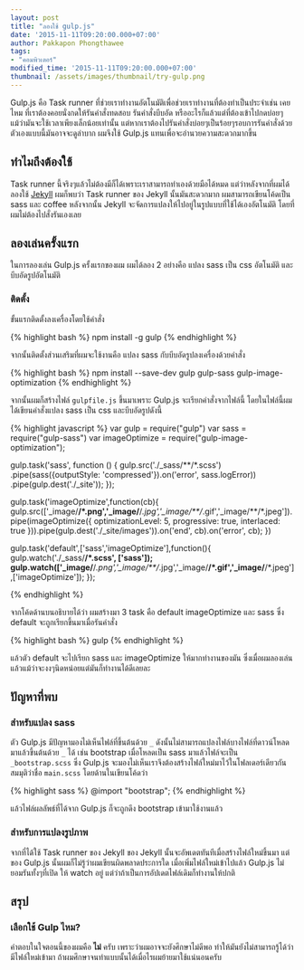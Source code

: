 ```yaml
---
layout: post
title: "ลองใช้ gulp.js"
date: '2015-11-11T09:20:00.000+07:00'
author: Pakkapon Phongthawee
tags:
- "คอมพิวเตอร์"
modified_time: '2015-11-11T09:20:00.000+07:00'
thumbnail: /assets/images/thumbnail/try-gulp.png
---
```

Gulp.js คือ Task runner ที่ช่วยเราทำงานอัตโนมัติเพื่อช่วยเราทำงานที่ต้องทำเป็นประจำเช่น เคยไหม ที่เราต้องคอยนั่งกดให้รันคำสั่งทดสอบ รันคำสั่งบีบอัด หรืออะไรก็แล้วแต่ที่ต้องเข้าไปกดบ่อยๆ แม้ว่ามันจะใช้เวลาเพียงเล็กน้อยเท่านั้น แต่หากเราต้องไปรันคำสั่งบ่อยๆเป็นร้อยๆรอบการรันคำสั่งด้วยตัวเองแบบนี้มันอาจจะดูลำบาก ผมจึงใช้ Gulp.js แทนเพื่อจะอำนวยความสะดวกมากขึ้น

## ทำไมถึงต้องใช้

Task runner นี้จริงๆแล้วไม่ต้องมีก็ได้เพราะเราสามารถทำเองด้วยมือได้หมด แต่ว่าหลังจากที่ผมได้ลองใช้ [Jekyll](http://jekyllrb.com) ผมก็พบว่า Task runner ของ Jekyll นั้นมันสะดวกมาก ผมสามารถเขียนโค้ดเป็น sass และ coffee หลังจากนั้น Jekyll จะจัดการแปลงให้ไปอยู่ในรูปแบบที่ใช้ได้เองอัตโนมัติ โดยที่ผมไม่ต้องไปสั่งรันเองเลย

## ลองเล่นครั้งแรก

ในการลองเล่น Gulp.js ครั้งแรกของผม ผมได้ลอง 2 อย่างคือ แปลง sass เป็น css อัตโนมัติ และบีบอัดรูปอัตโนมัติ

### ติดตั้ง

ขั้นแรกติดตั้งลงเครื่องโดยใช้คำสั่ง

{% highlight bash %}
npm install -g gulp
{% endhighlight %}

จากนั้นติดตั้งส่วนเสริมที่ผมจะใช้งานคือ แปลง sass กับบีบอัดรูปลงเครื่องด้วยคำสั่ง

{% highlight bash %}
npm install --save-dev gulp gulp-sass gulp-image-optimization
{% endhighlight %}

จากนั้นผมก็สร้างไฟล์ `gulpfile.js` ขึ้นมาเพราะ Gulp.js จะเรียกคำสั่งจากไฟล์นี้ โดยในไฟล์นี้ผมได้เขียนคำสั่งแปลง sass เป็น css และบีบอัดรูปดังนี้

{% highlight javascript %}
var gulp = require("gulp")
var sass = require("gulp-sass")
var imageOptimize = require("gulp-image-optimization");

gulp.task('sass', function () {
  gulp.src('./_sass/**/*.scss')
    .pipe(sass({outputStyle: 'compressed'}).on('error', sass.logError))
    .pipe(gulp.dest('./_site'));
});

gulp.task('imageOptimize',function(cb){
  gulp.src(['_image/**/*.png','_image/**/*.jpg','_image/**/*.gif','_image/**/*.jpeg']).pipe(imageOptimize({
      optimizationLevel: 5,
      progressive: true,
      interlaced: true
  })).pipe(gulp.dest('./_site/images')).on('end', cb).on('error', cb);
})

gulp.task('default',['sass','imageOptimize'],function(){
  gulp.watch('./_sass/**/*.scss', ['sass']);
  gulp.watch(['_image/**/*.png','_image/**/*.jpg','_image/**/*.gif','_image/**/*.jpeg'],['imageOptimize']);
});

{% endhighlight %}

จากโค้ดด้านบนอธิบายได้ว่า ผมสร้างมา 3 task คือ default imageOptimize และ sass ซึ่ง default จะถูกเรียกขึ้นมาเมื่อรันคำสั่ง

{% highlight bash %}
gulp
{% endhighlight %}

แล้วตัว default จะไปเรียก sass และ imageOptimize ให้มากทำงานของมัน ซึ่งเมื่อผมลองเล่นแล้วแม้ว่าจะงงๆนิดหน่อยแต่มันก็ทำงานได้ดีเลยละ

## ปัญหาที่พบ

### สำหรับแปลง sass
ตัว Gulp.js มีปัญหามองไม่เห็นไฟล์ที่ขึ้นต้นด้วย `_` ดังนั้นไม่สามารถแปลงไฟล์บางไฟล์ที่ดาวน์โหลดมาแล้วขึ้นต้นด้วย `_` ได้ เช่น bootstrap เมื่อโหลดเป็น sass มาแล้วไฟล์จะเป็น `_bootstrap.scss` ซึ่ง Gulp.js จะมองไม่เห็นเราจึงต้องสร้างไฟล์ใหม่มาไว้ในโฟลเดอร์เดียวกันสมมุติว่าชื่อ `main.scss` โดยด้านในเขียนโค้ดว่า

{% highlight sass %}
@import "bootstrap";
{% endhighlight %}

แล้วไฟล์ผลลัพธ์ที่ได้จาก Gulp.js ก็จะถูกดึง bootstrap เข้ามาใช้งานแล้ว

### สำหรับการแปลงรูปภาพ
จากที่ได้ใช้ Task runner ของ Jekyll ของ Jekyll นั้นจะอัพเดตทันทีเมื่อสร้างไฟล์ใหม่ขึ้นมา แต่ของ Gulp.js นั้นผมก็ไม่รู้ว่าผมเขียนผิดพลาดประการใด เมื่อเพิ่มไฟล์ใหม่เข้าไปแล้ว Gulp.js ไม่ยอมรันทั้งๆที่เปิด ให้ watch อยู่ แต่ว่าถ้าเป็นการอัปเดตไฟล์เดิมก็ทำงานให้ปกติ

## สรุป

### เลือกใช้ Gulp ไหม?
คำตอบในใจตอนนี้ของผมคือ **ไม่** ครับ เพราะว่าผมอาจจะยังศึกษาไม่ดีพอ ทำให้มันยังไม่สามารถรู้ได้ว่ามีไฟล์ใหม่เข้ามา ถ้าผมศึกษาจนทำแบบนั้นได้เมื่อไรผมย้ายมาใช้แน่นอนครับ
